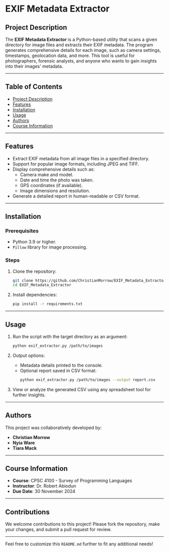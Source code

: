 # EXIF Metadata Extractor  

## Project Description  
The **EXIF Metadata Extractor** is a Python-based utility that scans a given directory for image files and extracts their EXIF metadata. The program generates comprehensive details for each image, such as camera settings, timestamps, geolocation data, and more. This tool is useful for photographers, forensic analysts, and anyone who wants to gain insights into their images' metadata.

---

## Table of Contents  
- [Project Description](#project-description)  
- [Features](#features)  
- [Installation](#installation)  
- [Usage](#usage)  
- [Authors](#authors)  
- [Course Information](#course-information)  

---

## Features  
- Extract EXIF metadata from all image files in a specified directory.  
- Support for popular image formats, including JPEG and TIFF.  
- Display comprehensive details such as:  
  - Camera make and model.  
  - Date and time the photo was taken.  
  - GPS coordinates (if available).  
  - Image dimensions and resolution.  
- Generate a detailed report in human-readable or CSV format.  

---

## Installation  

### Prerequisites  
- Python 3.9 or higher.  
- `Pillow` library for image processing.  

### Steps  
1. Clone the repository:  
   ```bash  
   git clone https://github.com/ChristianMorrow/EXIF_Metadata_Extractor.git  
   cd EXIF_Metadata_Extractor  
   ```  
2. Install dependencies:  
   ```bash  
   pip install -r requirements.txt  
   ```  

---

## Usage  

1. Run the script with the target directory as an argument:  
   ```bash  
   python exif_extractor.py /path/to/images  
   ```  

2. Output options:  
   - Metadata details printed to the console.  
   - Optional report saved in CSV format:  
     ```bash  
     python exif_extractor.py /path/to/images --output report.csv  
     ```  

3. View or analyze the generated CSV using any spreadsheet tool for further insights.  

---

## Authors  
This project was collaboratively developed by:  
- **Christian Morrow**  
- **Nyia Ware**  
- **Tiara Mack**  

---

## Course Information  
- **Course**: CPSC 4100 - Survey of Programming Languages  
- **Instructor**: Dr. Robert Abiodun  
- **Due Date**: 30 November 2024  

---

## Contributions  
We welcome contributions to this project! Please fork the repository, make your changes, and submit a pull request for review.  

--- 

Feel free to customize this `README.md` further to fit any additional needs!

